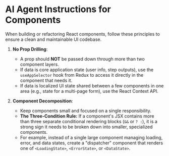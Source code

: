 # AI Agent Instructions for Components

When building or refactoring React components, follow these principles to ensure a clean and maintainable UI codebase.

1. **No Prop Drilling**:
    * A prop should **NOT** be passed down through more than two component layers.
    * If data is core application state (user info, step outputs), use the `useAppSelector` hook from Redux to access it directly in the component that needs it.
    * If data is localized UI state shared between a few components in one area (e.g., state for a multi-page form), use the React Context API.

2. **Component Decomposition**:
    * Keep components small and focused on a single responsibility.
    * **The Three-Condition Rule:** If a component's JSX contains more than three separate conditional rendering blocks (`&&` or `? :`), it is a strong sign it needs to be broken down into smaller, specialized components.
    * For example, instead of a single large component managing loading, error, and data states, create a "dispatcher" component that renders one of `<LoadingState>`, `<ErrorState>`, or `<DataState>`.

